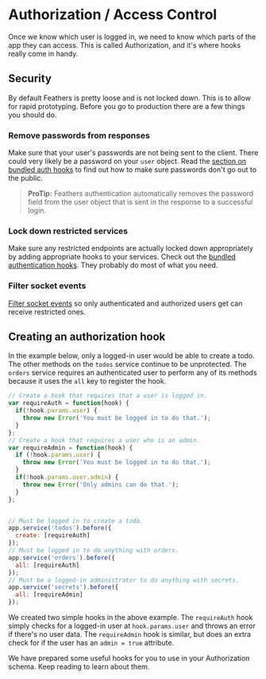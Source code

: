 # Authorization / Access Control

Once we know which user is logged in, we need to know which parts of the app they can access. This is called Authorization, and it's where hooks really come in handy.

## Security

By default Feathers is pretty loose and is not locked down. This is to allow for rapid prototyping. Before you go to production there are a few things you should do.

### Remove passwords from responses

Make sure that your user's passwords are not being sent to the client. There could very likely be a password on your `user` object. Read the [section on bundled auth hooks](bundled-hooks.md) to find out how to make sure passwords don't go out to the public.

> **ProTip:** Feathers authentication automatically removes the password field from the user object that is sent in the response to a successful login.

### Lock down restricted services

Make sure any restricted endpoints are actually locked down appropriately by adding appropriate hooks to your services. Check out the [bundled authentication hooks](bundled-hooks.md). They probably do most of what you need.

### Filter socket events

[Filter socket events](http://docs.feathersjs.com/real-time/filtering.html) so only authenticated and authorized users get can receive restricted ones.


## Creating an authorization hook
In the example below, only a logged-in user would be able to create a todo.  The other methods on the `todos` service continue to be unprotected.  The `orders` service requires an authenticated user to perform any of its methods because it uses the `all` key to register the hook.

```js
// Create a hook that requires that a user is logged in.
var requireAuth = function(hook) {
  if(!hook.params.user) {
    throw new Error('You must be logged in to do that.');
  }
};
// Create a hook that requires a user who is an admin.
var requireAdmin = function(hook) {
  if (!hook.params.user) {
    throw new Error('You must be logged in to do that.');
  }
  if(!hook.params.user.admin) {
    throw new Error('Only admins can do that.');
  }
};


// Must be logged in to create a todo.
app.service('todos').before({
  create: [requireAuth]
});
// Must be logged in to do anything with orders.
app.service('orders').before({
  all: [requireAuth]
});
// Must be a logged-in administrator to do anything with secrets.
app.service('secrets').before({
  all: [requireAdmin]
});
```

We created two simple hooks in the above example. The `requireAuth` hook simply checks for a logged-in user at `hook.params.user` and throws an error if there's no user data.  The `requireAdmin` hook is similar, but does an extra check for if the user has an `admin = true` attribute.

We have prepared some useful hooks for you to use in your Authorization schema.  Keep reading to learn about them.
